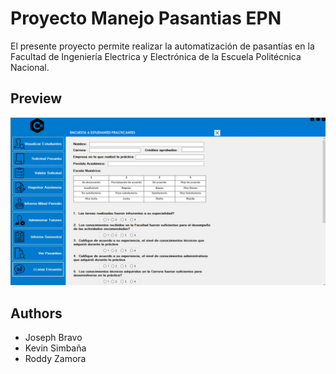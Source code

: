 # Proyecto Manejo Pasantias EPN
El presente proyecto permite realizar la automatización de pasantías
en la Facultad de Ingeniería Electrica y Electrónica de la Escuela
Politécnica Nacional.

## Preview
![](/capturaProyecto.JPG)

## Authors

- Joseph Bravo
- Kevin Simbaña
- Roddy Zamora
